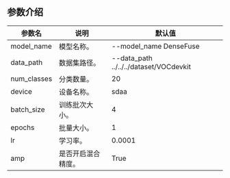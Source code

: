 ## 参数介绍

参数名 | 说明 | 默认值
-----------------|-----------------|-----------------
model_name |模型名称。 | --model_name DenseFuse
data_path | 数据集路径。 | --data_path ../../../dataset/VOCdevkit
num_classes |分类数量。 | 20
device | 设备名称。 | sdaa
batch_size | 训练批次大小。 | 4
epochs| 批量大小。 | 1
lr| 学习率。 | 0.0001
amp | 是否开启混合精度。 | True

